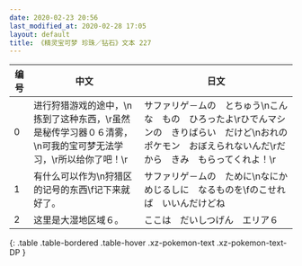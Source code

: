 ```yaml
---
date: 2020-02-23 20:56
last_modified_at: 2020-02-28 17:05
layout: default
title: 《精灵宝可梦 珍珠／钻石》文本 227
---
```

| 编号 | 中文 | 日文 |
| ---- | ---- | ---- |
| 0 | 进行狩猎游戏的途中，\n拣到了这种东西，\r虽然是秘传学习器０６清雾，\n可我的宝可梦无法学习，\r所以给你了吧！\r | サファリゲ－ムの　とちゅう\nこんな　もの　ひろったよ\rひでんマシンの　きりばらい　だけど\nおれの　ポケモン　おぼえられないんだ\rだから　きみ　もらってくれよ！\r |
| 1 | 有什么可以作为\n狩猎区的记号的东西\f记下来就好了。 | サファリゲ－ムの　ために\nなにか　めじるしに　なるものを\fのこせれば　いいんだけどね |
| 2 | 这里是大湿地区域６。 | ここは　だいしつげん　エリア６ |
{: .table .table-bordered .table-hover .xz-pokemon-text .xz-pokemon-text-DP }